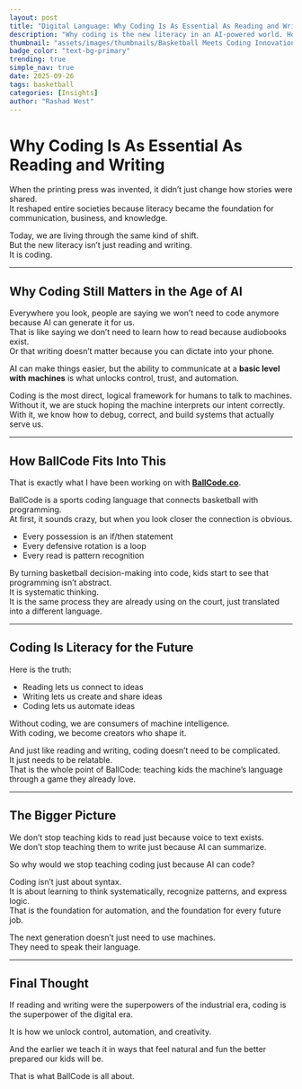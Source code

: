 ```yaml
---
layout: post
title: "Digital Language: Why Coding Is As Essential As Reading and Writing"
description: "Why coding is the new literacy in an AI-powered world. How BallCode bridges basketball and programming to teach kids systematic thinking, decision-making, and the language of machines."
thumbnail: "assets/images/thumbnails/Basketball Meets Coding Innovation.jpg"
badge_color: "text-bg-primary"
trending: true
simple_nav: true
date: 2025-09-26
tags: basketball
categories: [Insights]
author: "Rashad West"
---
```


# Why Coding Is As Essential As Reading and Writing  

When the printing press was invented, it didn’t just change how stories were shared.  
It reshaped entire societies because literacy became the foundation for communication, business, and knowledge.  

Today, we are living through the same kind of shift.  
But the new literacy isn’t just reading and writing.  
It is coding.  

---

## Why Coding Still Matters in the Age of AI  

Everywhere you look, people are saying we won’t need to code anymore because AI can generate it for us.  
That is like saying we don’t need to learn how to read because audiobooks exist.  
Or that writing doesn’t matter because you can dictate into your phone.  

AI can make things easier, but the ability to communicate at a **basic level with machines** is what unlocks control, trust, and automation.  

Coding is the most direct, logical framework for humans to talk to machines.  
Without it, we are stuck hoping the machine interprets our intent correctly.  
With it, we know how to debug, correct, and build systems that actually serve us.  

---

## How BallCode Fits Into This  

That is exactly what I have been working on with [**BallCode.co**](https://ballcode.co).  

BallCode is a sports coding language that connects basketball with programming.  
At first, it sounds crazy, but when you look closer the connection is obvious.  

- Every possession is an if/then statement  
- Every defensive rotation is a loop  
- Every read is pattern recognition  

By turning basketball decision-making into code, kids start to see that programming isn’t abstract.  
It is systematic thinking.  
It is the same process they are already using on the court, just translated into a different language.  

---

## Coding Is Literacy for the Future  

Here is the truth:  

- Reading lets us connect to ideas  
- Writing lets us create and share ideas  
- Coding lets us automate ideas  

Without coding, we are consumers of machine intelligence.  
With coding, we become creators who shape it.  

And just like reading and writing, coding doesn’t need to be complicated.  
It just needs to be relatable.  
That is the whole point of BallCode: teaching kids the machine’s language through a game they already love.  

---

## The Bigger Picture  

We don’t stop teaching kids to read just because voice to text exists.  
We don’t stop teaching them to write just because AI can summarize.  

So why would we stop teaching coding just because AI can code?  

Coding isn’t just about syntax.  
It is about learning to think systematically, recognize patterns, and express logic.  
That is the foundation for automation, and the foundation for every future job.  

The next generation doesn’t just need to use machines.  
They need to speak their language.  

---

## Final Thought  

If reading and writing were the superpowers of the industrial era, coding is the superpower of the digital era.  

It is how we unlock control, automation, and creativity.  

And the earlier we teach it in ways that feel natural and fun the better prepared our kids will be.  

That is what BallCode is all about.  
